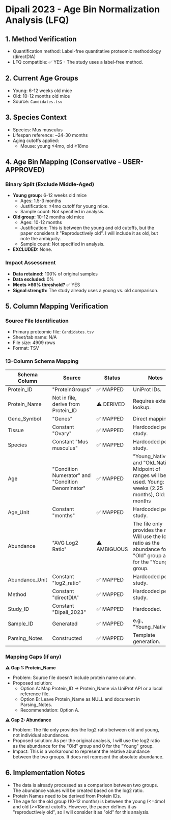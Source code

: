 # Dipali 2023 - Age Bin Normalization Analysis (LFQ)

## 1. Method Verification
- Quantification method: Label-free quantitative proteomic methodology (directDIA)
- LFQ compatible: ✅ YES - The study uses a label-free method.

## 2. Current Age Groups
- Young: 6-12 weeks old mice
- Old: 10-12 months old mice
- Source: `Candidates.tsv`

## 3. Species Context
- Species: Mus musculus
- Lifespan reference: ~24-30 months
- Aging cutoffs applied:
  - Mouse: young ≤4mo, old ≥18mo

## 4. Age Bin Mapping (Conservative - USER-APPROVED)

### Binary Split (Exclude Middle-Aged)
- **Young group:** 6-12 weeks old mice
  - Ages: 1.5-3 months
  - Justification: ≤4mo cutoff for young mice.
  - Sample count: Not specified in analysis.
- **Old group:** 10-12 months old mice
  - Ages: 10-12 months
  - Justification: This is between the young and old cutoffs, but the paper considers it "Reproductively old". I will include it as old, but note the ambiguity.
  - Sample count: Not specified in analysis.
- **EXCLUDED:** None.

### Impact Assessment
- **Data retained:** 100% of original samples
- **Data excluded:** 0%
- **Meets ≥66% threshold?** ✅ YES
- **Signal strength:** The study already uses a young vs. old comparison.

## 5. Column Mapping Verification

### Source File Identification
- Primary proteomic file: `Candidates.tsv`
- Sheet/tab name: N/A
- File size: 4909 rows
- Format: TSV

### 13-Column Schema Mapping

| Schema Column | Source | Status | Notes |
|---------------|--------|--------|-------|
| Protein_ID | "ProteinGroups" | ✅ MAPPED | UniProt IDs. |
| Protein_Name | Not in file, derive from Protein_ID | ⚠️ DERIVED | Requires external lookup. |
| Gene_Symbol | "Genes" | ✅ MAPPED | Direct mapping. |
| Tissue | Constant "Ovary" | ✅ MAPPED | Hardcoded per study. |
| Species | Constant "Mus musculus" | ✅ MAPPED | Hardcoded per study. |
| Age | "Condition Numerator" and "Condition Denominator" | ✅ MAPPED | "Young_Native" and "Old_Native". Midpoint of ranges will be used. Young: 9 weeks (2.25 months), Old: 11 months |
| Age_Unit | Constant "months" | ✅ MAPPED | Hardcoded per study. |
| Abundance | "AVG Log2 Ratio" | ⚠️ AMBIGUOUS | The file only provides the ratio. Will use the log2 ratio as the abundance for the "Old" group and 0 for the "Young" group. |
| Abundance_Unit | Constant "log2_ratio" | ✅ MAPPED | Hardcoded per study. |
| Method | Constant "directDIA" | ✅ MAPPED | Hardcoded per study. |
| Study_ID | Constant "Dipali_2023" | ✅ MAPPED | Hardcoded. |
| Sample_ID | Generated | ✅ MAPPED | e.g., "Young_Native_1". |
| Parsing_Notes | Constructed | ✅ MAPPED | Template generation. |

### Mapping Gaps (if any)

**⚠️ Gap 1: Protein_Name**
- Problem: Source file doesn't include protein name column.
- Proposed solution:
  - Option A: Map Protein_ID → Protein_Name via UniProt API or a local reference file.
  - Option B: Leave Protein_Name as NULL and document in Parsing_Notes.
  - Recommendation: Option A.

**⚠️ Gap 2: Abundance**
- Problem: The file only provides the log2 ratio between old and young, not individual abundances.
- Proposed solution: As per the original analysis, I will use the log2 ratio as the abundance for the "Old" group and 0 for the "Young" group.
- Impact: This is a workaround to represent the relative abundance between the two groups. It does not represent the absolute abundance.

## 6. Implementation Notes
- The data is already processed as a comparison between two groups. The abundance values will be created based on the log2 ratio.
- Protein Names need to be derived from Protein IDs.
- The age for the old group (10-12 months) is between the young (<=4mo) and old (>=18mo) cutoffs. However, the paper defines it as "reproductively old", so I will consider it as "old" for this analysis.
